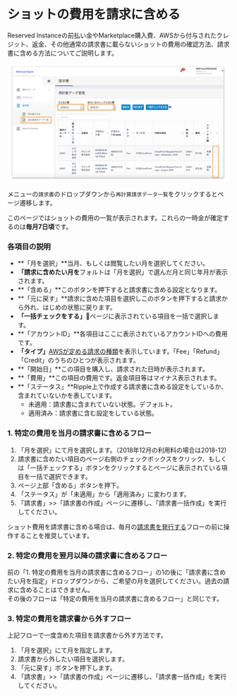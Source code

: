 # ショットの費用を請求に含める

Reserved Instanceの前払い金やMarketplace購入費、AWSから付与されたクレジット、返金、その他通常の請求書に載らないショットの費用の確認方法、請求書に含める方法についてご説明します。

![](../.gitbook/assets/sukurnshotto-2019-01-28-214508.png)

メニューの`請求書`のドロップダウンから`再計算請求データ一覧`をクリックするとページ遷移します。

このページではショットの費用の一覧が表示されます。これらの一時金が確定するのは**毎月7日頃**です。

### 各項目の説明

* **「月を選択」**当月、もしくは閲覧したい月を選択してください。
* **「請求に含めたい月を**フォルトは「月を選択」で選んだ月と同じ年月が表示されます。
* **「含める」**このボタンを押下すると請求書に含める設定となります。
* **「元に戻す」**請求に含めた項目を選択しこのボタンを押下すると請求から外れ、はじめの状態に戻ります。
* **「一括チェックをする」**ページに表示されている項目を一括で選択します。
* **「アカウントID」**各項目はここに表示されているアカウントIDへの費用です。
* **「タイプ」**[AWSが定める請求の種類](https://docs.aws.amazon.com/ja_jp/awsaccountbilling/latest/aboutv2/enhanced-lineitem-columns.html)を表示しています。「Fee」「Refund」「Credit」のうちのひとつが表示されます。
* **「開始日」**この項目を購入し、請求された日時が表示されます。
* **「費用」**この項目の費用です。返金項目等はマイナス表示されます。
* **「ステータス」**Ripple上で作成する請求書に含める設定をしているか、含まれていないかを表しています。
  * 未適用：請求書に含まれていない状態。デフォルト。
  * 適用済み：請求書に含む設定をしている状態。

### 1. 特定の費用を当月の請求書に含めるフロー

1. 「月を選択」にて月を選択します。（2018年12月の利用料の場合は2018-12\)
2. 請求書に含めたい項目のページ右側のチェックボックスをクリック、もしくは「一括チェックする」ボタンをクリックするとページに表示されている項目を一括で選択できます。
3. ページ上部「含める」ボタンを押下。
4. 「ステータス」が「未適用」から「適用済み」に変わります。
5. 「請求書」&gt;&gt;「請求書の作成」ページに遷移し、「請求書一括作成」を実行してください。

ショット費用を請求書に含める場合は、毎月の[請求書を発行する](https://docs.mobingi.com/v/ripple/mobingi-ripple/invoicing)フローの前に操作することを推奨しています。

### 2. 特定の費用を翌月以降の請求書に含めるフロー

前の「1. 特定の費用を当月の請求書に含めるフロー」の1の後に「請求書に含めたい月を指定」ドロップダウンから、ご希望の月を選択してください。過去の請求に含めることはできません。  
その後のフローは「特定の費用を当月の請求書に含めるフロー」と同じです。

### 3. 特定の費用を請求書から外すフロー

上記フローで一度含めた項目を請求書から外す方法です。

1. 「月を選択」にて月を指定します。
2. 請求書から外したい項目を選択します。
3. 「元に戻す」ボタンを押下します。
4. 「請求書」&gt;&gt;「請求書の作成」ページに遷移し、「請求書一括作成」を実行してください。

